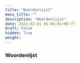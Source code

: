 ```yaml
---
title: "Woordenlijst"
menu_title: ""
description: "Woordenlijst"
date: 2024-02-01 06:00:01+00:77
draft: False
hidden: True
weight:
---
```

### Woordenlijst


